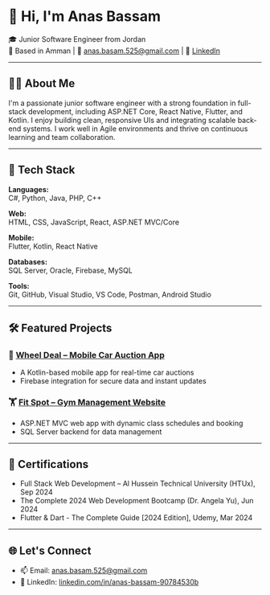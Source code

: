 # 👋 Hi, I'm Anas Bassam

🎓 Junior Software Engineer from Jordan  
📍 Based in Amman | 📧 anas.basam.525@gmail.com | 🔗 [LinkedIn](https://www.linkedin.com/in/anas-bassam-90784530b)

---

## 🧑‍💻 About Me

I'm a passionate junior software engineer with a strong foundation in full-stack development, including ASP.NET Core, React Native, Flutter, and Kotlin. I enjoy building clean, responsive UIs and integrating scalable back-end systems. I work well in Agile environments and thrive on continuous learning and team collaboration.

---

## 🚀 Tech Stack

**Languages:**  
C#, Python, Java, PHP, C++

**Web:**  
HTML, CSS, JavaScript, React, ASP.NET MVC/Core

**Mobile:**  
Flutter, Kotlin, React Native

**Databases:**  
SQL Server, Oracle, Firebase, MySQL

**Tools:**  
Git, GitHub, Visual Studio, VS Code, Postman, Android Studio

---

## 🛠 Featured Projects

### 🔧 [Wheel Deal – Mobile Car Auction App](https://github.com/ABIAlzoubi/WheelDeal.git)
- A Kotlin-based mobile app for real-time car auctions  
- Firebase integration for secure data and instant updates

### 🏋️ [Fit Spot – Gym Management Website](https://github.com/ABIAlzoubi/Fit-Spot.git)
- ASP.NET MVC web app with dynamic class schedules and booking  
- SQL Server backend for data management
  
---

## 📜 Certifications

- Full Stack Web Development – Al Hussein Technical University (HTUx), Sep 2024  
- The Complete 2024 Web Development Bootcamp (Dr. Angela Yu), Jun 2024  
- Flutter & Dart - The Complete Guide [2024 Edition], Udemy, Mar 2024  

---

## 🌐 Let's Connect

- 📫 Email: anas.basam.525@gmail.com  
- 💼 LinkedIn: [linkedin.com/in/anas-bassam-90784530b](https://www.linkedin.com/in/anas-bassam-90784530b)
